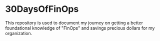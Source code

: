 # 30DaysOfFinOps
This repository is used to document my journey on getting a better foundational knowledge of "FinOps" and savings precious dollars for my organization.
